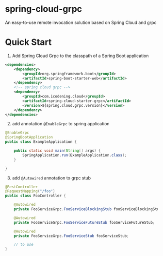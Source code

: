 # spring-cloud-grpc
An easy-to-use remote invocation solution based on Spring Cloud and grpc

# Quick Start
1. Add Spring Cloud Grpc to the classpath of a Spring Boot application

````xml
<dependencies>
    <dependency>
        <groupId>org.springframework.boot</groupId>
        <artifactId>spring-boot-starter-web</artifactId>
    </dependency>
    <!-- spring cloud grpc -->
    <dependency>
        <groupId>com.icodening.cloud</groupId>
        <artifactId>spring-cloud-starter-grpc</artifactId>
        <version>${spring.cloud.grpc.version}</version>
    </dependency>
</dependencies>
````

2. add annotation ``@EnableGrpc`` to spring application

````java
@EnableGrpc
@SpringBootApplication
public class ExampleApplication {

    public static void main(String[] args) {
        SpringApplication.run(ExampleApplication.class);
    }

}
````

3. add ``@Autowired`` annotation to grpc stub

````java
@RestController
@RequestMapping("/foo")
public class FooController {

    @Autowired
    private FooServiceGrpc.FooServiceBlockingStub fooServiceBlockingStub;

    @Autowired
    private FooServiceGrpc.FooServiceFutureStub fooServiceFutureStub;

    @Autowired
    private FooServiceGrpc.FooServiceStub fooServiceStub;

    // to use
}
````